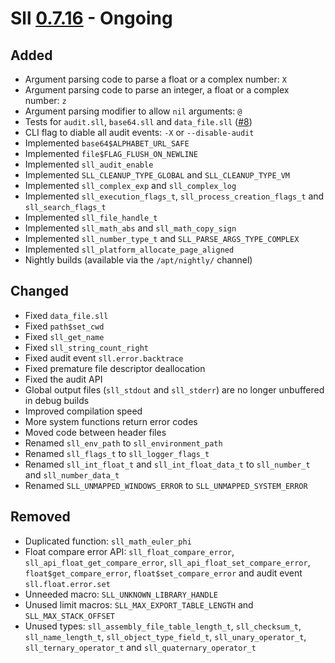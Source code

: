 # Sll [0.7.16] - Ongoing

## Added

- Argument parsing code to parse a float or a complex number: `X`
- Argument parsing code to parse an integer, a float or a complex number: `z`
- Argument parsing modifier to allow `nil` arguments: `@`
- Tests for `audit.sll`, `base64.sll` and `data_file.sll` ([#8])
- CLI flag to diable all audit events: `-X` or `--disable-audit`
- Implemented `base64$ALPHABET_URL_SAFE`
- Implemented `file$FLAG_FLUSH_ON_NEWLINE`
- Implemented `sll_audit_enable`
- Implemented `SLL_CLEANUP_TYPE_GLOBAL` and `SLL_CLEANUP_TYPE_VM`
- Implemented `sll_complex_exp` and `sll_complex_log`
- Implemented `sll_execution_flags_t`, `sll_process_creation_flags_t` and `sll_search_flags_t`
- Implemented `sll_file_handle_t`
- Implemented `sll_math_abs` and `sll_math_copy_sign`
- Implemented `sll_number_type_t` and `SLL_PARSE_ARGS_TYPE_COMPLEX`
- Implemented `sll_platform_allocate_page_aligned`
- Nightly builds (available via the `/apt/nightly/` channel)

## Changed

- Fixed `data_file.sll`
- Fixed `path$set_cwd`
- Fixed `sll_get_name`
- Fixed `sll_string_count_right`
- Fixed audit event `sll.error.backtrace`
- Fixed premature file descriptor deallocation
- Fixed the audit API
- Global output files (`sll_stdout` and `sll_stderr`) are no longer unbuffered in debug builds
- Improved compilation speed
- More system functions return error codes
- Moved code between header files
- Renamed `sll_env_path` to `sll_environment_path`
- Renamed `sll_flags_t` to `sll_logger_flags_t`
- Renamed `sll_int_float_t` and `sll_int_float_data_t` to `sll_number_t` and `sll_number_data_t`
- Renamed `SLL_UNMAPPED_WINDOWS_ERROR` to `SLL_UNMAPPED_SYSTEM_ERROR`

## Removed

- Duplicated function: `sll_math_euler_phi`
- Float compare error API: `sll_float_compare_error`, `sll_api_float_get_compare_error`, `sll_api_float_set_compare_error`, `float$get_compare_error`, `float$set_compare_error` and audit event `sll.float.error.set`
- Unneeded macro: `SLL_UNKNOWN_LIBRARY_HANDLE`
- Unused limit macros: `SLL_MAX_EXPORT_TABLE_LENGTH` and `SLL_MAX_STACK_OFFSET`
- Unused types: `sll_assembly_file_table_length_t`, `sll_checksum_t`, `sll_name_length_t`, `sll_object_type_field_t`, `sll_unary_operator_t`, `sll_ternary_operator_t` and `sll_quaternary_operator_t`

[0.7.16]: https://github.com/sl-lang/sll/compare/sll-v0.7.15...main
[#8]: https://github.com/sl-lang/sll/issues/8
